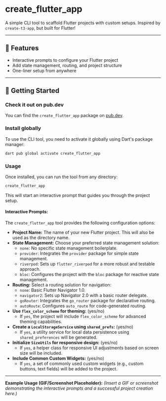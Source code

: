 # create_flutter_app

A simple CLI tool to scaffold Flutter projects with custom setups. Inspired by `create-t3-app`, but built for Flutter!

---

## 🚀 Features

- Interactive prompts to configure your Flutter project
- Add state management, routing, and project structure
- One-liner setup from anywhere

---

## 🧪 Getting Started

### Check it out on pub.dev

You can find the `create_flutter_app` package on [pub.dev](https://pub.dev/packages/create_flutter_app).

### Install globally

To use the CLI tool, you need to activate it globally using Dart's package manager:

```sh
dart pub global activate create_flutter_app
```

### Usage

Once installed, you can run the tool from any directory:

```sh
create_flutter_app
```

This will start an interactive prompt that guides you through the project setup.

#### Interactive Prompts:

The `create_flutter_app` tool provides the following configuration options:

*   **Project Name:** The name of your new Flutter project. This will also be used as the directory name.
*   **State Management:** Choose your preferred state management solution:
    *   `none`: No specific state management boilerplate.
    *   `provider`: Integrates the `provider` package for simple state management.
    *   `riverpod`: Sets up `flutter_riverpod` for a more robust and testable approach.
    *   `bloc`: Configures the project with the `bloc` package for reactive state management.
*   **Routing:** Select a routing solution for navigation:
    *   `none`: Basic Flutter Navigator 1.0.
    *   `navigator2`: Sets up Navigator 2.0 with a basic router delegate.
    *   `goRouter`: Integrates the `go_router` package for declarative routing.
    *   `autoRoute`: Configures `auto_route` for code-generated routing.
*   **Use `flex_color_scheme` for theming:** (yes/no)
    *   If `yes`, the project will include `flex_color_scheme` for advanced theming capabilities.
*   **Create a `LocalStorageService` using `shared_prefs`:** (yes/no)
    *   If `yes`, a utility service for local data persistence using `shared_preferences` will be generated.
*   **Initialize `SizeUtils` for responsive design:** (yes/no)
    *   If `yes`, a helper class for responsive UI adjustments based on screen size will be included.
*   **Include Common Custom Widgets:** (yes/no)
    *   If `yes`, a set of commonly used custom widgets (e.g., custom buttons, text fields) will be added to the project.

---

**Example Usage (GIF/Screenshot Placeholder):**
*(Insert a GIF or screenshot demonstrating the interactive prompts and a successful project creation here.)*
